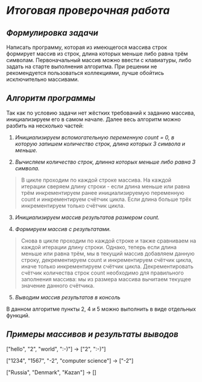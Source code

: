 # ***Итоговая проверочная работа***

## ***Формулировка задачи***

Написать программу, которая из имеющегося массива строк формирует массив из строк, длина которых меньше либо равна трём символам. Первоначальный массив можно ввести с клавиатуры, либо задать на старте выполнения алгоритма. При решении не рекомендуется пользоваться коллекциями, лучше обойтись исключительно массивами.

## ***Алгоритм программы***

Так как по условию задачи нет жёстких требований к заданию массива, инициализируем его в самом начале. Далее весь алгоритм можно разбить на несколько частей:

1. *Инициализируем вспомогательную переменную count = 0, в которую запишем количество строк, длина которых 3 символа и меньше.*

2. *Вычисляем количество строк, длинна которых меньше либо равна 3 символа.*
>В цикле проходим по каждой строке массива. На каждой итерации сверяем длину строки - если длина меньше или равна трём инкрементируем ранее инициализируемую переменную count и инкрементируем счётчик цикла. Если длина больше трёх инкрементируем только счётчик цикла.

3. *Инициализируем массив результатов размером count.*

4. *Формируем массив с результатами.*
>Снова в цикле проходим по каждой строке и также сравниваем на каждой итерации длину строки. Однако, теперь если длина меньше или равна трём, мы в текущий массив добавляем данную строку, декрементируем count и инкрементируем счётчик цикла, иначе только инкрементируем счётчик цикла. Декрементировать счётчик количества строк count необходимо для правильного заполнения массива: мы из размера массива вычитаем текущее значение данного счётчика.

5. *Выводим массив результатов в консоль*

В данном алгоритме пункты 2, 4 и 5 можно выполнить в виде отдельных функций.

## ***Примеры массивов и результаты выводов***
["hello", "2", "world", ":-)"] -> ["2", ":-)"]

["1234", "1567", "-2", "computer science"] -> ["-2"]

["Russia", "Denmark", "Kazan"] -> []
